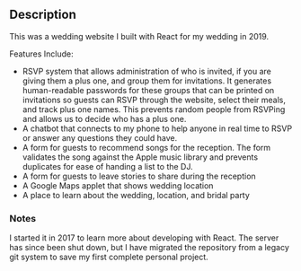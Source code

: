 ## Description

This was a wedding website I built with React for my wedding in 2019. 

Features Include:
- RSVP system that allows administration of who is invited, if you are giving them a plus one, and group them for invitations. It generates human-readable passwords for these groups that can be printed on invitations so guests can RSVP through the website, select their meals, and track plus one names. This prevents random people from RSVPing and allows us to decide who has a plus one.
- A chatbot that connects to my phone to help anyone in real time to RSVP or answer any questions they could have.
- A form for guests to recommend songs for the reception. The form validates the song against the Apple music library and prevents duplicates for ease of handing a list to the DJ.
- A form for guests to leave stories to share during the reception
- A Google Maps applet that shows wedding location
- A place to learn about the wedding, location, and bridal party


### Notes

I started it in 2017 to learn more about developing with React.
The server has since been shut down, but I have migrated the repository from a legacy git system to save my first complete personal project.
